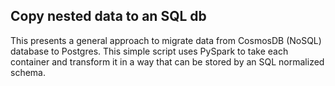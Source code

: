 ## Copy nested data to an SQL db
This presents a general approach to migrate data from CosmosDB (NoSQL) database to Postgres. This simple script uses PySpark to take each container and transform it in a way that can be stored by an SQL normalized schema.
